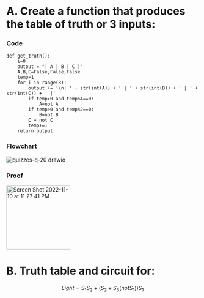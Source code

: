 # A. Create a function that produces the table of truth or 3 inputs:

### Code
```
def get_truth():
    i=0
    output = "| A | B | C |"
    A,B,C=False,False,False
    temp=1
    for i in range(8):
        output += '\n| ' + str(int(A)) + ' | ' + str(int(B)) + ' | ' + str(int(C)) + ' |'
        if temp>0 and temp%4==0:
            A=not A
        if temp>0 and temp%2==0:
            B=not B
        C = not C
        temp+=1
    return output
```

### Flowchart
![quizzes-q-20 drawio](https://user-images.githubusercontent.com/113817801/201117678-92f3a025-16e4-47d8-8701-76d885037a5e.png)


### Proof
<img width="167" alt="Screen Shot 2022-11-10 at 11 27 41 PM" src="https://user-images.githubusercontent.com/113817801/201117756-b189e682-9998-4eb1-ab44-9232c3e57a57.png">


# B. Truth table and circuit for:
$$Light = S_1S_2+(S_{2}+S_{3}(notS_{1}))S_1$$
